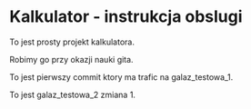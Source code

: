 # Kalkulator - instrukcja obslugi

To jest prosty projekt kalkulatora.

Robimy go przy okazji nauki gita.

To jest pierwszy commit ktory ma trafic na galaz_testowa_1.

To jest galaz_testowa_2 zmiana 1.